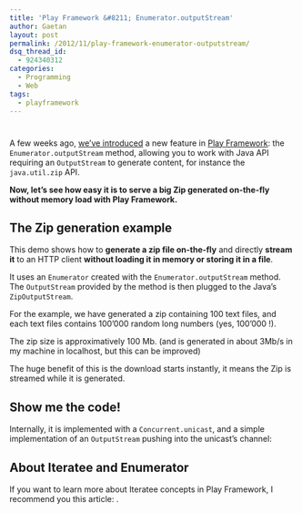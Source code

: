 ```yaml
---
title: 'Play Framework &#8211; Enumerator.outputStream'
author: Gaetan
layout: post
permalink: /2012/11/play-framework-enumerator-outputstream/
dsq_thread_id:
  - 924340312
categories:
  - Programming
  - Web
tags:
  - playframework
---
```

# 

A few weeks ago, [we’ve introduced][1] a new feature in [Play Framework][2]: the `Enumerator.outputStream` method, allowing you to work with Java API requiring an `OutputStream` to generate content, for instance the `java.util.zip` API.

 [1]: https://github.com/playframework/Play20/commit/0f1ec1479e490f2c8af4cd79dd0b6a14b0ea9f75
 [2]: http://www.playframework.org/

**Now, let’s see how easy it is to serve a big Zip generated on-the-fly without memory load with Play Framework.**



## The Zip generation example



This demo shows how to **generate a zip file on-the-fly** and directly **stream it** to an HTTP client **without loading it in memory or storing it in a file**.

It uses an `Enumerator` created with the `Enumerator.outputStream` method.  
The `OutputStream` provided by the method is then plugged to the Java’s `ZipOutputStream`.

For the example, we have generated a zip containing 100 text files, and each text files contains 100’000 random long numbers (yes, 100’000 !).

The zip size is approximatively 100 Mb. (and is generated in about 3Mb/s in my machine in localhost, but this can be improved)

The huge benefit of this is the download starts instantly, it means the Zip is streamed while it is generated.

## Show me the code!

Internally, it is implemented with a `Concurrent.unicast`, and a simple implementation of an `OutputStream` pushing into the unicast’s channel:



## About Iteratee and Enumerator

If you want to learn more about Iteratee concepts in Play Framework, I recommend you this article: .